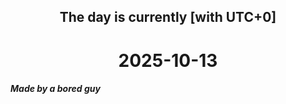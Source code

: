 <h2 align=center>The day is currently [with UTC+0]</h2>
<h1 align=center><!--TIME BEGIN-->2025-10-13<!--TIME END--></h1>
<h5>Made by a bored guy</h5>
